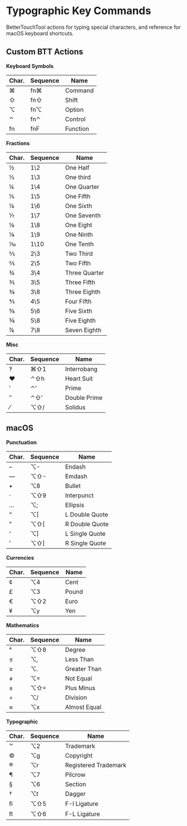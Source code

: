 # Typographic Key Commands
BetterTouchTool actions for typing special characters, and reference for macOS keyboard shortcuts.
 
 ## Custom BTT Actions
 __Keyboard Symbols__

Char.|Sequence|Name
-----|--------|----
⌘	|	fn⌘	|	Command
⇧	|	fn⇧	|	Shift
⌥	|	fn⌥	|	Option
⌃	|	fn⌃	|	Control
fn	|	fnF	|	Function

__Fractions__

Char.|Sequence|Name
-----|--------|----
½	|	1\2	|	One Half
⅓	|	1\3	|	One third
¼	|	1\4	|	One Quarter
⅕	|	1\5	|	One Fifth
⅙	|	1\6	|	One Sixth
⅐	|	1\7	|	One Seventh
⅛	|	1\8	|	One Eight
⅑	|	1\9	|	One Ninth
⅒	|	1\10	|	One Tenth
⅔	|	2\3	|	Two Third
⅖	|	2\5	|	Two Fifth
¾	|	3\4	|	Three Quarter
⅗	|	3\5	|	Three Fifth
⅜	|	3\8	|	Three Eighth
⅘	|	4\5	|	Four Fifth
⅚	|	5\6	|	Five Sixth
⅝	|	5\8	|	Five Eighth
⅞	|	7\8	|	Seven Eighth

__Misc__

Char.|Sequence|Name
-----|--------|----
‽	|	⌘⇧1	|	Interrobang
♥	|	⌃⇧h	|	Heart Suit
′	|	⌃’	|	Prime
″	|	⌃⇧’	|	Double Prime
⁄	|	⌥⇧/	|	Solidus
 
 ## macOS
__Punctuation__

Char.|Sequence|Name
-----|--------|----
–	|	⌥-	|	Endash
—	|	⌥⇧-	|	Emdash
•	|	⌥8	|	Bullet
·	|	⌥⇧9	|	Interpunct
…	|	⌥;	|	Ellipsis
“	|	⌥\[	|	L Double Quote
”	|	⌥⇧\[	|	R Double Quote
‘	|	⌥]	|	L Single Quote
’	|	⌥⇧]	|	R Single Quote

__Currencies__

Char.|Sequence|Name
-----|--------|----
¢	|	⌥4	|	Cent
£	|	⌥3	|	Pound
€	|	⌥⇧2	|	Euro
¥	|	⌥y	|	Yen

__Mathematics__

Char.|Sequence|Name
-----|--------|----
°	|	⌥⇧8	|	Degree
≤	|	⌥,	|	Less Than
≥	|	⌥.	|	Greater Than
≠	|	⌥=	|	Not Equal
±	|	⌥⇧=	|	Plus Minus
÷	|	⌥/	|	Division
≈	|	⌥x	|	Almost Equal

__Typographic__

Char.|Sequence|Name
-----|--------|----
™	|	⌥2	|	Trademark
©	|	⌥g	|	Copyright
®	|	⌥r	|	Registered Trademark
¶	|	⌥7	|	Pilcrow
§	|	⌥6	|	Section
†	|	⌥t	|	Dagger
ﬁ	|	⌥⇧5	|	F-I Ligature
ﬂ	|	⌥⇧6	|	F-L Ligature
